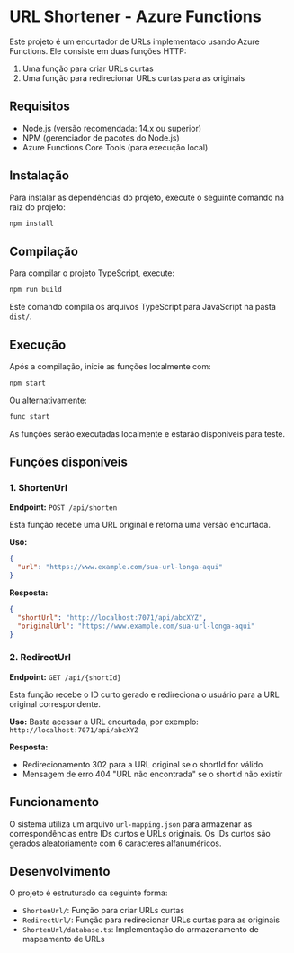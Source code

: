 # URL Shortener - Azure Functions

Este projeto é um encurtador de URLs implementado usando Azure Functions. Ele consiste em duas funções HTTP:
1. Uma função para criar URLs curtas
2. Uma função para redirecionar URLs curtas para as originais

## Requisitos

- Node.js (versão recomendada: 14.x ou superior)
- NPM (gerenciador de pacotes do Node.js)
- Azure Functions Core Tools (para execução local)

## Instalação

Para instalar as dependências do projeto, execute o seguinte comando na raiz do projeto:

```bash
npm install
```

## Compilação

Para compilar o projeto TypeScript, execute:

```bash
npm run build
```

Este comando compila os arquivos TypeScript para JavaScript na pasta `dist/`.

## Execução

Após a compilação, inicie as funções localmente com:

```bash
npm start
```

Ou alternativamente:

```bash
func start
```

As funções serão executadas localmente e estarão disponíveis para teste.

## Funções disponíveis

### 1. ShortenUrl

**Endpoint:** `POST /api/shorten`

Esta função recebe uma URL original e retorna uma versão encurtada.

**Uso:**
```json
{
  "url": "https://www.example.com/sua-url-longa-aqui"
}
```

**Resposta:**
```json
{
  "shortUrl": "http://localhost:7071/api/abcXYZ",
  "originalUrl": "https://www.example.com/sua-url-longa-aqui"
}
```

### 2. RedirectUrl

**Endpoint:** `GET /api/{shortId}`

Esta função recebe o ID curto gerado e redireciona o usuário para a URL original correspondente.

**Uso:**
Basta acessar a URL encurtada, por exemplo: `http://localhost:7071/api/abcXYZ`

**Resposta:**
- Redirecionamento 302 para a URL original se o shortId for válido
- Mensagem de erro 404 "URL não encontrada" se o shortId não existir

## Funcionamento

O sistema utiliza um arquivo `url-mapping.json` para armazenar as correspondências entre IDs curtos e URLs originais. Os IDs curtos são gerados aleatoriamente com 6 caracteres alfanuméricos.

## Desenvolvimento

O projeto é estruturado da seguinte forma:
- `ShortenUrl/`: Função para criar URLs curtas
- `RedirectUrl/`: Função para redirecionar URLs curtas para as originais
- `ShortenUrl/database.ts`: Implementação do armazenamento de mapeamento de URLs
